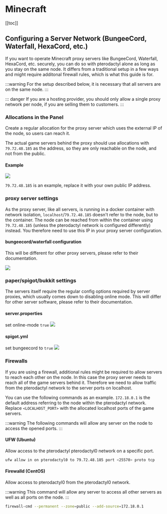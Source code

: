 # Minecraft

[[toc]]

## Configuring a Server Network (BungeeCord, Waterfall, HexaCord, etc.)

If you want to operate Minecraft proxy servers like BungeeCord, Waterfall, HexaCord, etc. securely, you can do so with pterodactyl alone as long as you stay on the same node. It differs from a traditional setup in a few ways and might require additonal firewall rules, which is what this guide is for.

:::warning
For the setup described below, it is necessary that all servers are on the same node.
:::

::: danger
If you are a hosting provider, you should only allow a single proxy network per node, if you are selling them to customers.
:::

### Allocations in the Panel

Create a regular allocation for the proxy server which uses the external IP of the node, so users can reach it.

The actual game servers behind the proxy should use allocations with `79.72.48.185` as the address, so they are only reachable on the node, and not from the public.

#### Example

![](../../.vuepress/public/community/games/minecraft/proxy/node-allocations.png)

`79.72.48.185` is an example, replace it with your own public IP address.

### proxy server settings

As the proxy server, like all servers, is running in a docker container with network isolation, `localhost`/`79.72.48.185` doesn't refer to the node, but to the container. The node can be reached from within the container using `79.72.48.185` (unless the pterodactyl network is configured differently) instead. You therefore need to use this IP in your proxy server configuration.

#### bungeecord/waterfall configuration

This will be different for other proxy servers, please refer to their documentation.

![](../../.vuepress/public/community/games/minecraft/proxy/bungee-config.png)

### paper/spigot/bukkit settings

The servers itself require the regular config options required by server proxies, which usually comes down to disabling online mode. This will differ for other server software, please refer to their documentation.

#### server.properties

set online-mode `true`
![](../../.vuepress/public/community/games/minecraft/proxy/paper-server.properties.png)

#### spigot.yml

set bungeecord to `true`
![](../../.vuepress/public/community/games/minecraft/proxy/paper-spigot.yml.png)

### Firewalls

If you are using a firewall, additional rules might be required to allow servers to reach each other on the node. In this case the proxy server needs to reach all of the game servers behind it. Therefore we need to allow traffic from the pterodactyl network to the server ports on localhost.

You can use the following commands as an example. `172.18.0.1` is the default address referring to the node within the pterodactyl network. Replace `<LOCALHOST_PORT>` with the allocated localhost ports of the game servers.

:::warning
The following commands will allow any server on the node to access the opened ports.
:::


#### UFW (Ubuntu)

Allow access to the pterodactyl pterodactyl0 network on a specific port.

``` bash
ufw allow in on pterodactyl0 to 79.72.48.185 port <25570> proto tcp
```

#### Firewalld (CentOS)

Allow access to pterodactyl0 from the pterodactyl0 network.

:::warning
This command will allow any server to access all other servers as well as all ports on the node.
:::

``` bash
firewall-cmd --permanent --zone=public --add-source=172.18.0.1
```
